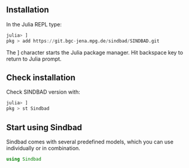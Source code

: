 ## Installation

In the Julia REPL type:

````julia
julia> ]
pkg > add https://git.bgc-jena.mpg.de/sindbad/SINDBAD.git
````

The ] character starts the Julia package manager. Hit backspace key to return to Julia prompt.

## Check installation

Check SINDBAD version with:

````julia
julia> ]
pkg > st Sindbad
````

## Start using Sindbad

Sindbad comes with several predefined models, which you can use individually or in combination.

```julia
using Sindbad
```